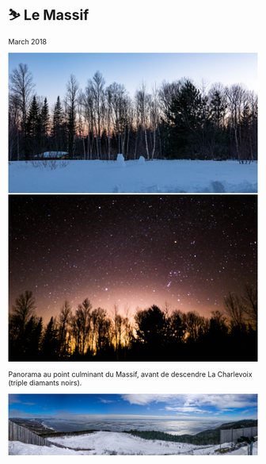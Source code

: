 # ⛷ Le Massif
March 2018

[![P2540731](/photos/hd/P2540731.jpg)](/photos/P2540731.md)
[![P2540585](/photos/hd/P2540585.jpg)](/photos/P2540585.md)

Panorama au point culminant du Massif, avant de descendre La Charlevoix
(triple diamants noirs).

[![IMG_20180318_110954-Pano](/photos/hd/IMG_20180318_110954-Pano.jpg)](/photos/IMG_20180318_110954-Pano.md)
